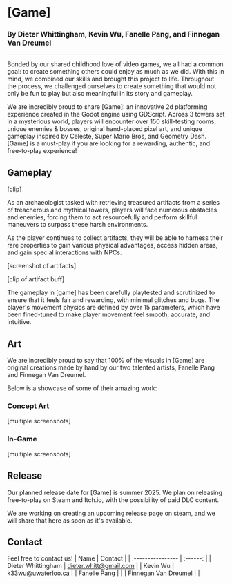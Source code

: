 # [Game]
### By Dieter Whittingham, Kevin Wu, Fanelle Pang, and Finnegan Van Dreumel
***
Bonded by our shared childhood love of video games, we all had a common goal: to create something others could enjoy as much as we did. With this in mind, we combined our skills and brought this project to life.
Throughout the process, we challenged ourselves to create something that would not only be fun to play but also meaningful in its story and gameplay.

We are incredibly proud to share [Game]: an innovative 2d platforming experience created in the Godot engine using GDScript.
Across 3 towers set in a mysterious world, players will encounter over 150 skill-testing rooms, unique enemies & bosses, original hand-placed pixel art, 
and unique gameplay inspired by Celeste, Super Mario Bros, and Geometry Dash.
[Game] is a must-play if you are looking for a rewarding, authentic, and free-to-play experience!

## Gameplay
[clip] 

As an archaeologist tasked with retrieving treasured artifacts from a series of treacherous and mythical towers, players will face numerous obstacles and enemies, 
forcing them to act resourcefully and perform skillful maneuvers to surpass these harsh environments. 

As the player continues to collect artifacts, they will be able to harness their rare properties to gain various physical advantages, access hidden areas, and gain special interactions with NPCs.

[screenshot of artifacts]

[clip of artifact buff]

The gameplay in [game] has been carefully playtested and scrutinized to ensure that it feels fair and rewarding, with minimal glitches and bugs.
The player's movement physics are defined by over 15 parameters, which have been fined-tuned to make player movement feel smooth, accurate, and intuitive.

## Art
We are incredibly proud to say that 100% of the visuals in [Game] are original creations made by hand by our two talented artists, Fanelle Pang and Finnegan Van Dreumel.

Below is a showcase of some of their amazing work:

### Concept Art
[multiple screenshots]
### In-Game
[multiple screenshots]

## Release
Our planned release date for [Game] is summer 2025. We plan on releasing free-to-play on Steam and Itch.io, with the possibility of paid DLC content.

We are working on creating an upcoming release page on steam, and we will share that here as soon as it's available.

## Contact
Feel free to contact us!
| Name                 |  Contact    |
| :---------------- | :------: |
| Dieter Whittingham        |   dieter.whitt@gmail.com   |
| Kevin Wu                  |   k33wu@uwaterloo.ca   |
| Fanelle Pang              |      |
| Finnegan Van Dreumel      |      |

